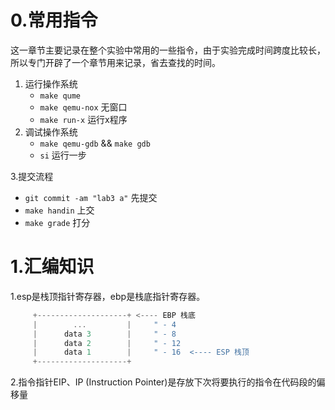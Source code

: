 # 0.常用指令
这一章节主要记录在整个实验中常用的一些指令，由于实验完成时间跨度比较长，所以专门开辟了一个章节用来记录，省去查找的时间。

1. 运行操作系统
   * `make qume` 
   * `make qemu-nox` 无窗口
   * `make run-x` 运行x程序
2. 调试操作系统
   * `make qemu-gdb` && `make gdb`
   * `si` 运行一步

3.提交流程
   * `git commit -am "lab3 a"` 先提交
   * `make handin` 上交
   * `make grade` 打分


# 1.汇编知识

1.esp是栈顶指针寄存器，ebp是栈底指针寄存器。

```javascript
     +--------------------+ <---- EBP 栈底
     |        ...         |     " - 4 
     |      data 3        |     " - 8 
     |      data 2        |     " - 12 
     |      data 1        |     " - 16  <---- ESP 栈顶 
     +--------------------+             
```

2.指令指针EIP、IP (Instruction Pointer)是存放下次将要执行的指令在代码段的偏移量

